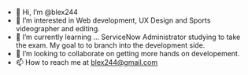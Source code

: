 - 👋 Hi, I’m @blex244
- 👀 I’m interested in Web development, UX Design and Sports videographer and editing.
- 🌱 I’m currently learning ... ServiceNow Administrator studying to take the exam. My goal to to branch into the development side.
- 💞️ I’m looking to collaborate on getting more hands on developement.
- 📫 How to reach me at blex244@gmail.com

<!---
blex244/blex244 is a ✨ special ✨ repository because its `README.md` (this file) appears on your GitHub profile.
You can click the Preview link to take a look at your changes.
--->
